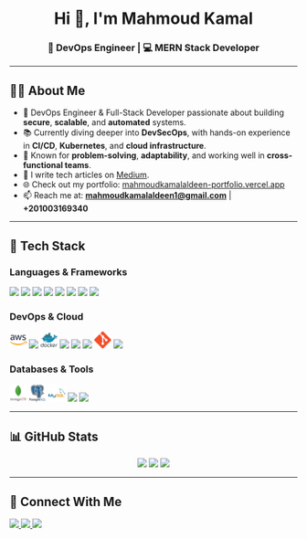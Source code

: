 <h1 align="center">Hi 👋, I'm Mahmoud Kamal</h1>
<h3 align="center">🚀 DevOps Engineer | 💻 MERN Stack Developer </h3>

---

## 👨‍💻 About Me

- 🔧 DevOps Engineer & Full-Stack Developer passionate about building **secure**, **scalable**, and **automated** systems.
- 📚 Currently diving deeper into **DevSecOps**, with hands-on experience in **CI/CD**, **Kubernetes**, and **cloud infrastructure**.
- 🧠 Known for **problem-solving**, **adaptability**, and working well in **cross-functional teams**.
- 📝 I write tech articles on [Medium](https://medium.com/@mahmoudkamalmk01).
- 🌐 Check out my portfolio: [mahmoudkamalaldeen-portfolio.vercel.app](https://mahmoudkamalaldeen-portfolio.vercel.app/)
- 📫 Reach me at: **mahmoudkamalaldeen1@gmail.com** | **+201003169340**

---

## 🧠 Tech Stack

### Languages & Frameworks
<div align="left">
  <img src="https://cdn.jsdelivr.net/gh/devicons/devicon/icons/javascript/javascript-original.svg" height="30" />
  <img src="https://cdn.jsdelivr.net/gh/devicons/devicon/icons/typescript/typescript-original.svg" height="30" />
  <img src="https://cdn.jsdelivr.net/gh/devicons/devicon/icons/react/react-original.svg" height="30" />
  <img src="https://cdn.jsdelivr.net/gh/devicons/devicon/icons/nodejs/nodejs-original-wordmark.svg" height="30" />
  <img src="https://cdn.jsdelivr.net/gh/devicons/devicon/icons/python/python-original.svg" height="30" />
  <img src="https://cdn.jsdelivr.net/gh/devicons/devicon/icons/csharp/csharp-original.svg" height="30" />
  <img src="https://cdn.jsdelivr.net/gh/devicons/devicon/icons/html5/html5-original.svg" height="30" />
  <img src="https://cdn.jsdelivr.net/gh/devicons/devicon/icons/css3/css3-original.svg" height="30" />
</div>

### DevOps & Cloud
<div align="left">
  <img src="https://raw.githubusercontent.com/devicons/devicon/master/icons/amazonwebservices/amazonwebservices-original-wordmark.svg" height="30" />
  <img src="https://www.vectorlogo.zone/logos/microsoft_azure/microsoft_azure-icon.svg" height="30" />
  <img src="https://raw.githubusercontent.com/devicons/devicon/master/icons/docker/docker-original-wordmark.svg" height="30" />
  <img src="https://www.vectorlogo.zone/logos/kubernetes/kubernetes-icon.svg" height="30" />
  <img src="https://www.vectorlogo.zone/logos/terraformio/terraformio-icon.svg" height="30" />
  <img src="https://www.vectorlogo.zone/logos/ansible/ansible-icon.svg" height="30" />
  <img src="https://raw.githubusercontent.com/devicons/devicon/master/icons/git/git-original.svg" height="30" />
  <img src="https://www.vectorlogo.zone/logos/jenkins/jenkins-icon.svg" height="30" />
</div>

### Databases & Tools
<div align="left">
  <img src="https://raw.githubusercontent.com/devicons/devicon/master/icons/mongodb/mongodb-original-wordmark.svg" height="30" />
  <img src="https://raw.githubusercontent.com/devicons/devicon/master/icons/postgresql/postgresql-original-wordmark.svg" height="30" />
  <img src="https://raw.githubusercontent.com/devicons/devicon/master/icons/mysql/mysql-original-wordmark.svg" height="30" />
  <img src="https://www.vectorlogo.zone/logos/firebase/firebase-icon.svg" height="30" />
  <img src="https://www.vectorlogo.zone/logos/redis/redis-icon.svg" height="30" />
</div>

---

## 📊 GitHub Stats

<div align="center">
  <img src="https://github-readme-stats.vercel.app/api?username=mahmoudkamal01&show_icons=true&theme=dracula&count_private=true&hide_border=false" height="150"/>
  <img src="https://github-readme-stats.vercel.app/api/top-langs?username=mahmoudkamal01&layout=compact&theme=dracula&hide_border=false" height="150"/>
  <img src="https://github-readme-streak-stats.herokuapp.com/?user=mahmoudkamal01&theme=dracula" height="150"/>
</div>

---

## 🔗 Connect With Me

<p align="left">
  <a href="https://linkedin.com/in/mahmoudkamal01" target="blank">
    <img src="https://img.shields.io/badge/LinkedIn-blue?style=for-the-badge&logo=linkedin" />
  </a>
  <a href="https://medium.com/@mahmoudkamalmk01" target="blank">
    <img src="https://img.shields.io/badge/Medium-black?style=for-the-badge&logo=medium" />
  </a>
  <a href="mailto:mahmoudkamalaldeen1@gmail.com">
    <img src="https://img.shields.io/badge/Gmail-D14836?style=for-the-badge&logo=gmail&logoColor=white" />
  </a>
</p>

